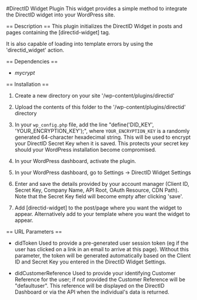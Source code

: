 #DirectID Widget Plugin
This widget provides a simple method to integrate the DirectID widget into your WordPress site.

== Description ==
This plugin initializes the DirectID Widget in posts and pages containing the [directid-widget] tag.

It is also capable of loading into template errors by using the 'directid_widget' action.

== Dependencies ==
* *mycrypt* 

== Installation ==
1. Create a new directory on your site '/wp-content/plugins/directid'

2. Upload the contents of this folder to the '/wp-content/plugins/directid' directory

3. In your `wp_config.php` file, add the line "define('DID_KEY', 'YOUR_ENCRYPTION_KEY');", where `YOUR_ENCRYPTION_KEY` is a randomly generated 64-character hexadecimal string. This will be used to encrypt your DirectID Secret Key when it is saved. This protects your secret key should your WordPress installation become compromised.

4. In your WordPress dashboard, activate the plugin.

5. In your WordPress dashboard, go to Settings -> DirectID Widget Settings

6. Enter and save the details provided by your account manager (Client ID, Secret Key, Company Name, API Root, OAuth Resource, CDN Path). Note that the Secret Key field will become empty after clicking 'save'.

7. Add [directid-widget] to the post/page where you want the widget to appear. Alternatively add <?php do_action('directid_widget'); ?> to your template where you want the widget to appear.

== URL Parameters ==
* didToken
Used to provide a pre-generated user session token (eg if the user has clicked on a link in an email to arrive at this page). Without this parameter, the token will be generated automatically based on the Client ID and Secret Key you entered in the DirectID Widget Settings. 

* didCustomerReference
Used to provide your identifying Customer Reference for the user; if not provided the Customer Reference will be "defaultuser". This reference will be displayed on the DirectID Dashboard or via the API when the individual's data is returned.
